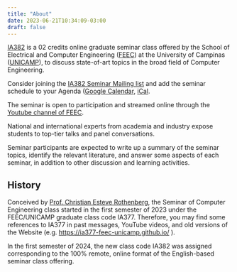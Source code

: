 ```yaml
---
title: "About"
date: 2023-06-21T10:34:09-03:00
draft: false
---
```


[IA382](https://www.cpg.feec.unicamp.br/cpg/lista/caderno_horario_show.php?id=1888) is a 02 credits online graduate seminar class offered by the School of Electrical and Computer Engineering ([FEEC](https://www.fee.unicamp.br/)) at the University of Campinas ([UNICAMP](https://www.unicamp.br/)), to discuss state-of-art topics in the broad field of Computer Engineering.

Consider joining the [IA382 Seminar Mailing list](https://groups.google.com/g/ia382-feec-unicamp/) and add the seminar schedule to your Agenda ([Google Calendar](https://calendar.google.com/calendar/embed?src=c_bd56c44a65b9dae27fe531b2b5c684a6c8fdf8a410edb595be2709bc16e55942%40group.calendar.google.com&ctz=America%2FSao_Paulo
), [iCal](https://calendar.google.com/calendar/ical/c_bd56c44a65b9dae27fe531b2b5c684a6c8fdf8a410edb595be2709bc16e55942%40group.calendar.google.com/public/basic.ics).

The seminar is open to participation and streamed online through the [Youtube channel of FEEC](https://www.youtube.com/channel/UChptcdqmzNLQ8Oe03DEjIDQ).

National and international experts from academia and industry expose students to top-tier talks and panel conversations.

Seminar participants are expected to write up a summary of the seminar topics, identify the relevant literature, and answer some aspects of each seminar, in addition to other discussion and learning activities.

## History

Conceived by [Prof. Christian Esteve Rothenberg](https://www.dca.fee.unicamp.br/~chesteve/), the Seminar of Computer Engineering class started in the first semester of 2023 under the FEEC/UNICAMP graduate class code IA377. Therefore, you may find some references to IA377 in past messages, YouTube videos, and old versions of the Website (e.g. https://ia377-feec-unicamp.github.io/ ).

In the first semester of 2024, the new class code IA382 was assigned corresponding to the 100% remote, online format of the English-based seminar class offering.
